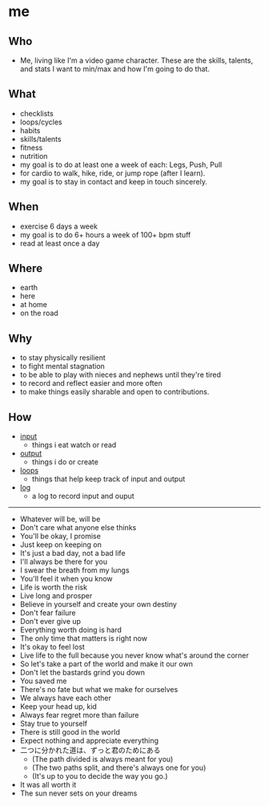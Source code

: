 # me

## Who

- Me, living like I'm a video game character. These are the skills, talents, and stats I want to min/max and how I'm going to do that.

## What

- checklists
- loops/cycles
- habits
- skills/talents
- fitness
- nutrition
- my goal is to do at least one a week of each: Legs, Push, Pull
- for cardio to walk, hike, ride, or jump rope (after I learn).
- my goal is to stay in contact and keep in touch sincerely.

## When

- exercise 6 days a week
- my goal is to do 6+ hours a week of 100+ bpm stuff
- read at least once a day

## Where

- earth
- here
- at home
- on the road

## Why

- to stay physically resilient
- to fight mental stagnation
- to be able to play with nieces and nephews until they're tired
- to record and reflect easier and more often
- to make things easily sharable and open to contributions.

## How

- [input](/input/README.md)
  - things i eat watch or read
- [output](/output/README.md)
  - things i do or create
- [loops](/loops/README.md)
  - things that help keep track of input and output
- [log](/log/README.md)
  - a log to record input and ouput

---

- Whatever will be, will be
- Don't care what anyone else thinks
- You'll be okay, I promise
- Just keep on keeping on
- It's just a bad day, not a bad life
- I'll always be there for you
- I swear the breath from my lungs
- You'll feel it when you know
- Life is worth the risk
- Live long and prosper
- Believe in yourself and create your own destiny
- Don't fear failure
- Don't ever give up
- Everything worth doing is hard
- The only time that matters is right now
- It's okay to feel lost
- Live life to the full because you never know what's around the corner
- So let's take a part of the world and make it our own
- Don't let the bastards grind you down
- You saved me
- There's no fate but what we make for ourselves
- We always have each other
- Keep your head up, kid
- Always fear regret more than failure
- Stay true to yourself
- There is still good in the world
- Expect nothing and appreciate everything
- 二つに分かれた道は、ずっと君のためにある 
  - (The path divided is always meant for you)
  - (The two paths split, and there's always one for you)
  - (It's up to you to decide the way you go.)
- It was all worth it
- The sun never sets on your dreams
